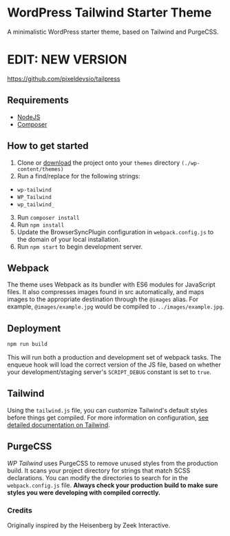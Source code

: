 # WordPress Tailwind Starter Theme
A minimalistic WordPress starter theme, based on Tailwind and PurgeCSS.

# EDIT: NEW VERSION
https://github.com/pixeldevsio/tailpress





## Requirements
- [NodeJS](https://nodejs.org)
- [Composer](https://getcomposer.org)

## How to get started
1. Clone or [download](https://github.com/freeshifter/wp-tailwind/archive/master.zip "Download the WP Tailwind Zip") the project onto your `themes` directory `(./wp-content/themes)`
2. Run a find/replace for the following strings:
- `wp-tailwind`
- `WP_Tailwind`
- `wp_tailwind_`
3. Run `composer install`
4. Run `npm install` 
5. Update the BrowserSyncPlugin configuration in `webpack.config.js` to the domain of your local installation.
6. Run `npm start` to begin development server.

## Webpack
The theme uses Webpack as its bundler with ES6 modules for JavaScript files. It also compresses images found in src automatically, and maps images to the appropriate destination through the `@images` alias. For example, `@images/example.jpg` would be compiled to `../images/example.jpg`.

## Deployment 
```bash
npm run build
```
This will run both a production and development set of webpack tasks. The enqueue hook will load the correct version of the JS file, based on whether your development/staging server's `SCRIPT_DEBUG` constant is set to `true`.

## Tailwind
Using the `tailwind.js` file, you can customize Tailwind's default styles before things get compiled. For more information on configuration, [see detailed documentation on Tailwind](https://tailwindcss.com/).

## PurgeCSS
*WP Tailwind* uses PurgeCSS to remove unused styles from the production build. It scans your project directory for strings that match SCSS declarations. You can modify the directories to search for in the `webpack.config.js` file. **Always check your production build to make sure styles you were developing with compiled correctly.**

### Credits
Originally inspired by the Heisenberg by Zeek Interactive.
